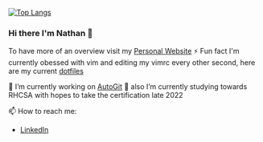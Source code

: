 [![Top Langs](https://github-readme-stats.vercel.app/api/top-langs/?username=nathanberry97&theme=nord&layout=compact&exclude_repo=github-readme-stats,dotfiles)](https://github.com/anuraghazra/github-readme-stats)

### Hi there I'm Nathan 👋

To have more of an overview visit my [Personal Website](https://nathanberry97.github.io/)
⚡ Fun fact I'm currently obessed with vim and editing my vimrc every other
second, here are my current [dotfiles](https://github.com/nathanberry97/dotfiles)

🔭 I’m currently working on [AutoGit](https://github.com/nathanberry97/AutoGit) 
🌱 also I’m currently studying towards RHCSA with hopes to take the certification late 2022

📫 How to reach me:

- [LinkedIn](https://www.linkedin.com/in/nathan-berry-7b8191115/)
